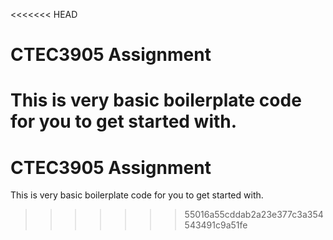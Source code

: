 <<<<<<< HEAD
# CTEC3905 Assignment

This is very basic boilerplate code for you to get started with.
=======
# CTEC3905 Assignment

This is very basic boilerplate code for you to get started with.
>>>>>>> 55016a55cddab2a23e377c3a354543491c9a51fe
